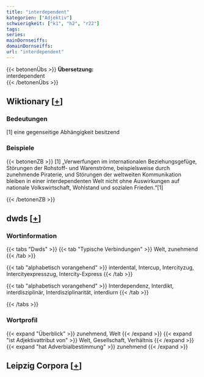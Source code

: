 ```yaml
---
title: "interdependent"
kategorien: ["Adjektiv"]
schwierigkeit: ["k1", "h2", "r22"]
tags:
series:
mainDornseiffs:
domainDornseiffs:
url: "interdependent"
---
```


{{< betonenÜbs >}}
**Übersetzung:**  
interdependent  
{{< /betonenÜbs >}}

## Wiktionary [[+](https://de.wiktionary.org/wiki/interdependent)]

### Bedeutungen
[1] eine gegenseitige Abhängigkeit besitzend  

### Beispiele
{{< betonenZB >}}
[1] „Verwerfungen im internationalen Beziehungsgefüge, Störungen der Rohstoff- und Warenströme, beispielsweise durch zunehmende Piraterie, und Störungen der weltweiten Kommunikation bleiben in einer interdependenten Welt nicht ohne Auswirkungen auf nationale Volkswirtschaft, Wohlstand und sozialen Frieden.“[1]  

{{< /betonenZB >}}


## dwds [[+](https://www.dwds.de/wb/interdependent)]

### Wortinformation
{{< tabs "Dwds" >}}
{{< tab "Typische Verbindungen" >}}
Welt, zunehmend
{{< /tab >}}

{{< tab "alphabetisch vorangehend" >}}
interdental, Intercup, Intercityzug, Intercityexpresszug, Intercity-Express
{{< /tab >}}

{{< tab "alphabetisch vorangehend" >}}
Interdependenz, Interdikt, interdisziplinär, Interdisziplinarität, interdiurn
{{< /tab >}}

{{< /tabs >}}

### Wortprofil
{{< expand "Überblick" >}} zunehmend, Welt {{< /expand >}}
{{< expand "ist Adjektivattribut von" >}} Welt, Gesellschaft, Verhältnis {{< /expand >}}
{{< expand "hat Adverbialbestimmung" >}} zunehmend {{< /expand >}}

## Leipzig Corpora [[+](https://corpora.uni-leipzig.de/en/res?word=interdependent&corpusId=deu_newscrawl-public_2018)]


